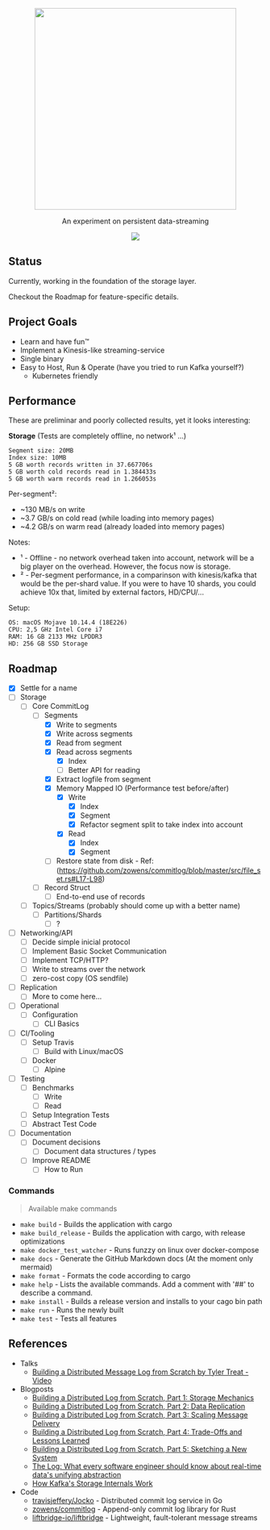 <p align="center">
  <img src="https://github.com/marceloboeira/voik/blob/master/docs/logos/github.png?raw=true" width="400">
  <p align="center">An experiment on persistent data-streaming<p>
  <p align="center">
    <img src="https://travis-ci.org/14-bits/voik.svg?branch=master">
  </p>
</p>

## Status

Currently, working in the foundation of the storage layer.

Checkout the Roadmap for feature-specific details.

## Project Goals

* Learn and have fun™️
* Implement a Kinesis-like streaming-service
* Single binary
* Easy to Host, Run & Operate (have you tried to run Kafka yourself?)
  * Kubernetes friendly

## Performance

These are preliminar and poorly collected results, yet it looks interesting:

**Storage** (Tests are completely offline, no network¹ ...)

```
Segment size: 20MB
Index size: 10MB
5 GB worth records written in 37.667706s
5 GB worth cold records read in 1.384433s
5 GB worth warm records read in 1.266053s
```

Per-segment²:
* ~130 MB/s on write
* ~3.7 GB/s on cold read (while loading into memory pages)
* ~4.2 GB/s on warm read (already loaded into memory pages)

Notes:
* ¹ - Offline - no network overhead taken into account, network will be a big player on the overhead. However, the focus now is storage.
* ² - Per-segment performance, in a comparinson with kinesis/kafka that would be the per-shard value. If you were to have 10 shards, you could achieve 10x that, limited by external factors, HD/CPU/...

Setup:

```
OS: macOS Mojave 10.14.4 (18E226)
CPU: 2,5 GHz Intel Core i7
RAM: 16 GB 2133 MHz LPDDR3
HD: 256 GB SSD Storage
```

## Roadmap

* [x] Settle for a name
* [ ] Storage
  * [ ] Core CommitLog
    * [ ] Segments
      * [x] Write to segments
      * [x] Write across segments
      * [x] Read from segment
      * [x] Read across segments
        * [x] Index
        * [ ] Better API for reading
      * [x] Extract logfile from segment
      * [x] Memory Mapped IO (Performance test before/after)
        * [x] Write
          * [x] Index
          * [x] Segment
          * [x] Refactor segment split to take index into account
        * [x] Read
          * [x] Index
          * [x] Segment
      * [ ] Restore state from disk - Ref: (https://github.com/zowens/commitlog/blob/master/src/file_set.rs#L17-L98)
    * [ ] Record Struct
      * [ ] End-to-end use of records
  * [ ] Topics/Streams (probably should come up with a better name)
    * [ ] Partitions/Shards
      * [ ] ?
* [ ] Networking/API
  * [ ] Decide simple inicial protocol
  * [ ] Implement Basic Socket Communication
  * [ ] Implement TCP/HTTP?
  * [ ] Write to streams over the network
  * [ ] zero-cost copy (OS sendfile)
* [ ] Replication
  * [ ] More to come here...
* [ ] Operational
  * [ ] Configuration
    * [ ] CLI Basics
* [ ] CI/Tooling
  * [ ] Setup Travis
    * [ ] Build with Linux/macOS
  * [ ] Docker
    * [ ] Alpine
* [ ] Testing
  * [ ] Benchmarks
    * [ ] Write
    * [ ] Read
  * [ ] Setup Integration Tests
  * [ ] Abstract Test Code
* [ ] Documentation
  * [ ] Document decisions
    * [ ] Document data structures / types
  * [ ] Improve README
    * [ ] How to Run

### Commands
> Available make commands

* `make build` - Builds the application with cargo
* `make build_release` - Builds the application with cargo, with release optimizations
* `make docker_test_watcher` - Runs funzzy on linux over docker-compose
* `make docs` - Generate the GitHub Markdown docs (At the moment only mermaid)
* `make format` - Formats the code according to cargo
* `make help` - Lists the available commands. Add a comment with '##' to describe a command.
* `make install` - Builds a release version and installs to your cago bin path
* `make run` - Runs the newly built
* `make test` - Tests all features

## References

* Talks
  *  [Building a Distributed Message Log from Scratch by Tyler Treat - Video](https://www.youtube.com/watch?v=oKbm9XFxB2k)
* Blogposts
  * [Building a Distributed Log from Scratch, Part 1: Storage Mechanics](https://bravenewgeek.com/building-a-distributed-log-from-scratch-part-1-storage-mechanics/)
  * [Building a Distributed Log from Scratch, Part 2: Data Replication](https://bravenewgeek.com/building-a-distributed-log-from-scratch-part-2-data-replication)
  * [Building a Distributed Log from Scratch, Part 3: Scaling Message Delivery](https://bravenewgeek.com/building-a-distributed-log-from-scratch-part-3-scaling-message-delivery/)
  * [Building a Distributed Log from Scratch, Part 4: Trade-Offs and Lessons Learned](https://bravenewgeek.com/building-a-distributed-log-from-scratch-part-4-trade-offs-and-lessons-learned/)
  * [Building a Distributed Log from Scratch, Part 5: Sketching a New System](https://bravenewgeek.com/building-a-distributed-log-from-scratch-part-5-sketching-a-new-system/)
  * [The Log: What every software engineer should know about real-time data's unifying abstraction](https://engineering.linkedin.com/distributed-systems/log-what-every-software-engineer-should-know-about-real-time-datas-unifying)
  * [How Kafka's Storage Internals Work](https://thehoard.blog/how-kafkas-storage-internals-work-3a29b02e026)
* Code
  * [travisjeffery/Jocko](https://github.com/travisjeffery/jocko) - Distributed commit log service in Go
  * [zowens/commitlog](http://github.com/zowens/commitlog) - Append-only commit log library for Rust
  * [liftbridge-io/liftbridge](http://github.com/liftbridge-io/liftbridge) - Lightweight, fault-tolerant message streams
